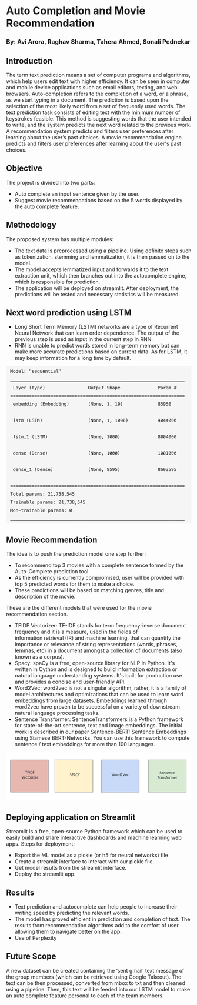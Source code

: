 # Auto Completion and Movie Recommendation
### By: Avi Arora, Raghav Sharma, Tahera Ahmed, Sonali Pednekar

## Introduction
The term text prediction means a set of computer programs and algorithms, which help users edit text with higher efficiency. It can be seen in computer and mobile device applications such as email editors, texting, and web browsers. 
Auto-completion refers to the completion of a word, or a phrase, as we start typing in a document. The prediction is based upon the selection of the most likely word from a set of frequently used words. 
The text prediction task consists of editing text with the minimum number of keystrokes feasible. This method is suggesting words that the user intended to write, and the system predicts the next word related to the previous work.
A recommendation system predicts and filters user preferences after learning about the user’s past choices. A movie recommendation engine predicts and filters user preferences after learning about the user's past choices.

## Objective 
The project is divided into two parts:
* Auto complete an input sentence given by the user.
* Suggest movie recommendations based on the 5 words displayed by the auto complete feature. 

## Methodology
The proposed system has multiple modules:
* The text data is preprocessed using a pipeline. Using definite steps such as tokenization, stemming and lemmatization, it is then passed on to the model.
* The model accepts lemmatized input and forwards it to the text extraction unit, which then branches out into the autocomplete engine, which is responsible for prediction.
* The application will be deployed on streamlit. After deployment, the predictions will be tested and necessary statistics will be measured.

## Next word prediction using LSTM
* Long Short Term Memory (LSTM) networks are a type of Recurrent Neural Network that can learn order dependence. The output of the previous step is used as input in the current step in RNN. 
* RNN is unable to predict words stored in long-term memory but can make more accurate predictions based on current data. As for LSTM, it may keep information for a long time by default. 

![lstm](plots/auto_complete_pred_lstm.jpeg) 


## Movie Recommendation
The idea is to push the prediction model one step further:
* To recommend top 3 movies with a complete sentence formed by the Auto-Complete prediction tool
* As the efficiency is currently compromised, user will be provided with top 5 predicted words for them to make a choice.
* These predictions will be based on matching genres, title and description of the movie.

These are the different models that were used for the movie recommendation section. 
* TFIDF Vectorizer: TF-IDF stands for term frequency-inverse document frequency and it is a measure, used in the fields of  
    information retrieval (IR) and machine learning, that can quantify the importance or relevance of string representations (words, phrases, lemmas, etc)  in a document amongst a collection of documents (also known as a corpus).
* Spacy: spaCy is a free, open-source library for NLP in Python. It's written in Cython and is designed to build information 
        extraction or natural language understanding systems. It's built for production use and provides a concise and user-friendly API.
* Word2Vec: word2vec is not a singular algorithm, rather, it is a family of model architectures and optimizations that can be 
            used to learn word embeddings from large datasets. Embeddings learned through word2vec have proven to be successful on a variety of downstream natural language processing tasks.
* Sentence Transformer: SentenceTransformers is a Python framework for state-of-the-art sentence, text and image embeddings. The 
                        initial work is described in our paper Sentence-BERT: Sentence Embeddings using Siamese BERT-Networks. You can use this framework to compute sentence / text embeddings for more than 100 languages.

![movie_recom_model](plots/movie_recom_model.PNG) 

## Deploying application on Streamlit
Streamlit is a free, open-source Python framework which can be used to easily build and share interactive dashboards and machine learning web apps.
Steps for deployment:
* Export the ML model as a pickle (or h5 for neural networks) file
* Create a streamlit interface to interact with our pickle file.
* Get model results from the streamlit interface.
* Deploy the streamlit app.

## Results
* Text prediction and autocomplete can help people to increase their writing speed by predicting the relevant words. 
* The model has proved efficient in prediction and completion of text. The results from recommendation algorithms add to the comfort of user allowing them to navigate better on the app.
* Use of Perplexity

## Future Scope
A new dataset can be created containing the ‘sent gmail’ text message of the group members (which can be retrieved using Google Takeout). The text can be then processed, converted from mbox to txt and then cleaned using a pipeline. Then, this text will be feeded into our LSTM model to make an auto complete feature personal to each of the team members.



